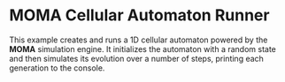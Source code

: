 # MOMA Cellular Automaton Runner

This example creates and runs a 1D cellular automaton powered by the **MOMA** simulation engine. It initializes the automaton with a random state and then simulates its evolution over a number of steps, printing each generation to the console.